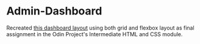 # Admin-Dashboard

Recreated [this dashboard layout](https://cdn.statically.io/gh/TheOdinProject/curriculum/43cc6ab69fdfbef40d431a65677d2144668930ac/intermediate_html_css/grid/project_admin_dashboard/imgs/dashboard-project.png) using both grid and flexbox layout as final assignment in the Odin Project's Intermediate HTML and CSS module. 
